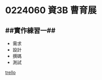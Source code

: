 # 0224060 資3B 曹育展 #
##實作練習一##
----------------------
- 需求
- 設計
- 撰碼
- 測試

[trello](https://trello.com/b/781nc2S0/trello)
